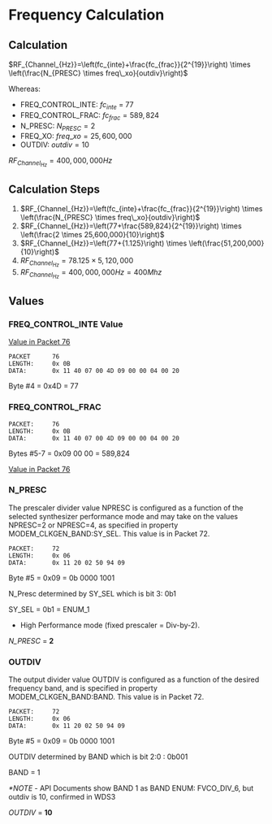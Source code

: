 # Frequency Calculation

## Calculation

$RF_{Channel_{Hz}}=\left(fc_{inte}+\frac{fc_{frac}}{2^{19}}\right) \times \left(\frac{N_{PRESC} \times freq\_xo}{outdiv}\right)$

Whereas:
- FREQ_CONTROL_INTE: $fc_{inte}$ = 77
- FREQ_CONTROL_FRAC: $fc_{frac} = 589,824$
- N_PRESC: $N_{PRESC} = 2$
- FREQ_XO: $freq\_xo = 25,600,000$
- OUTDIV: $outdiv = 10$

$RF_{Channel_{Hz}}=400,000,000 Hz$

## Calculation Steps

1) $RF_{Channel_{Hz}}=\left(fc_{inte}+\frac{fc_{frac}}{2^{19}}\right) \times \left(\frac{N_{PRESC} \times freq\_xo}{outdiv}\right)$
2) $RF_{Channel_{Hz}}=\left(77+\frac{589,824}{2^{19}}\right) \times \left(\frac{2 \times 25,600,000}{10}\right)$
3) $RF_{Channel_{Hz}}=\left(77+{1.125}\right) \times \left(\frac{51,200,000}{10}\right)$
4) $RF_{Channel_{Hz}}=78.125 \times 5,120,000$
5) $RF_{Channel_{Hz}}=400,000,000 Hz = 400Mhz$


## Values
### FREQ_CONTROL_INTE Value


[Value in Packet 76](../pkts/pkt76.md#property-00---freq_control_inte)

```
PACKET      76
LENGTH:     0x 0B
DATA:       0x 11 40 07 00 4D 09 00 00 04 00 20
```

Byte #4 = 0x4D = 77

### FREQ_CONTROL_FRAC

```
PACKET:     76
LENGTH:     0x 0B
DATA:       0x 11 40 07 00 4D 09 00 00 04 00 20
```

Bytes #5-7 = 0x09 00 00 = 589,824

[Value in Packet 76](../pkts/pkt76.md#property-0103---freq_control_frac)

### N_PRESC

The prescaler divider value NPRESC is configured as a function of the selected synthesizer performance mode and may take on the values NPRESC=2 or NPRESC=4, as specified in property MODEM_CLKGEN_BAND:SY_SEL. This value is in Packet 72.

```
PACKET:     72
LENGTH:     0x 06
DATA:       0x 11 20 02 50 94 09
```
Byte #5 = 0x09 = 0b 0000 1001

N_Presc determined by SY_SEL which is bit 3: 0b1

SY_SEL = 0b1 = ENUM_1
- High Performance mode (fixed prescaler = Div-by-2).

*N_PRESC* = **2**

### OUTDIV

The output divider value OUTDIV is configured as a function of the desired frequency band, and is specified in property MODEM_CLKGEN_BAND:BAND. This value is in Packet 72.

```
PACKET:     72
LENGTH:     0x 06
DATA:       0x 11 20 02 50 94 09
```
Byte #5 = 0x09 = 0b 0000 1001

OUTDIV determined by BAND which is bit 2:0 : 0b001

BAND = 1

*\*NOTE* - API Documents show BAND 1 as BAND ENUM: FVCO_DIV_6, but outdiv is 10, confirmed in WDS3

*OUTDIV* = **10**